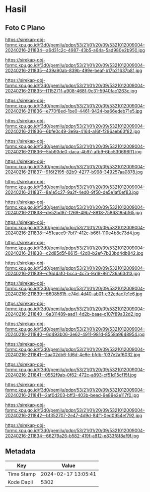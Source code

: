 # Hasil

## Foto C Plano

https://sirekap-obj-formc.kpu.go.id/f3d0/pemilu/pdpr/53/21/01/20/09/5321012009004-20240216-211834--a6d31c2c-4987-43b5-a64a-5ad980e2b950.jpg

https://sirekap-obj-formc.kpu.go.id/f3d0/pemilu/pdpr/53/21/01/20/09/5321012009004-20240216-211835--439a90ab-839b-499e-beaf-b17b21637b81.jpg

https://sirekap-obj-formc.kpu.go.id/f3d0/pemilu/pdpr/53/21/01/20/09/5321012009004-20240216-211835--f115271f-a908-468f-9c31-5940fac1263c.jpg

https://sirekap-obj-formc.kpu.go.id/f3d0/pemilu/pdpr/53/21/01/20/09/5321012009004-20240216-211836--e770f8ed-1be0-4461-9424-ba66edeb71e5.jpg

https://sirekap-obj-formc.kpu.go.id/f3d0/pemilu/pdpr/53/21/01/20/09/5321012009004-20240216-211836--6bfe0c49-3e9a-4164-a16f-f296aeb63f82.jpg

https://sirekap-obj-formc.kpu.go.id/f3d0/pemilu/pdpr/53/21/01/20/09/5321012009004-20240216-211836--5bb93de0-daca-4b97-afb9-6bc530696ff1.jpg

https://sirekap-obj-formc.kpu.go.id/f3d0/pemilu/pdpr/53/21/01/20/09/5321012009004-20240216-211837--916f2195-82b9-4277-b998-349257aa0878.jpg

https://sirekap-obj-formc.kpu.go.id/f3d0/pemilu/pdpr/53/21/01/20/09/5321012009004-20240216-211837--8a1e5c27-9a2f-4ed0-9f50-de5e1af0ef83.jpg

https://sirekap-obj-formc.kpu.go.id/f3d0/pemilu/pdpr/53/21/01/20/09/5321012009004-20240216-211838--de52bd97-f269-49b7-8818-75868185bf65.jpg

https://sirekap-obj-formc.kpu.go.id/f3d0/pemilu/pdpr/53/21/01/20/09/5321012009004-20240216-211838--451eace9-7bf7-412c-b66f-110e4b8c73d4.jpg

https://sirekap-obj-formc.kpu.go.id/f3d0/pemilu/pdpr/53/21/01/20/09/5321012009004-20240216-211838--c2d85d5f-8615-42d0-b2ef-7b33bd4db842.jpg

https://sirekap-obj-formc.kpu.go.id/f3d0/pemilu/pdpr/53/21/01/20/09/5321012009004-20240216-211839--cf6d4af0-bcca-4c7a-9a19-861736a63d13.jpg

https://sirekap-obj-formc.kpu.go.id/f3d0/pemilu/pdpr/53/21/01/20/09/5321012009004-20240216-211839--66085615-c74d-4d40-ab01-e32edac7e1e6.jpg

https://sirekap-obj-formc.kpu.go.id/f3d0/pemilu/pdpr/53/21/01/20/09/5321012009004-20240216-211840--6a311489-aad1-4d2b-baae-c107f89a32d2.jpg

https://sirekap-obj-formc.kpu.go.id/f3d0/pemilu/pdpr/53/21/01/20/09/5321012009004-20240216-211840--6d493b06-3e62-4911-981d-8558a9648954.jpg

https://sirekap-obj-formc.kpu.go.id/f3d0/pemilu/pdpr/53/21/01/20/09/5321012009004-20240216-211841--2aa02db6-fd6d-4e6e-bfdb-f037e2af6032.jpg

https://sirekap-obj-formc.kpu.go.id/f3d0/pemilu/pdpr/53/21/01/20/09/5321012009004-20240216-211841--0552f9ab-0f62-472c-a893-cf51d15cf15f.jpg

https://sirekap-obj-formc.kpu.go.id/f3d0/pemilu/pdpr/53/21/01/20/09/5321012009004-20240216-211841--2af0d203-bff3-403b-beed-9e89e2e117f0.jpg

https://sirekap-obj-formc.kpu.go.id/f3d0/pemilu/pdpr/53/21/01/20/09/5321012009004-20240216-211842--bf352707-2e47-4d9d-84f1-0ed0954ef792.jpg

https://sirekap-obj-formc.kpu.go.id/f3d0/pemilu/pdpr/53/21/01/20/09/5321012009004-20240216-211834--66279a26-b582-419f-a812-e833f8f8af9f.jpg


## Metadata

| Key        | Value               |
| ---------- | ------------------- |
| Time Stamp | 2024-02-17 13:05:41 |
| Kode Dapil | 5302                |




